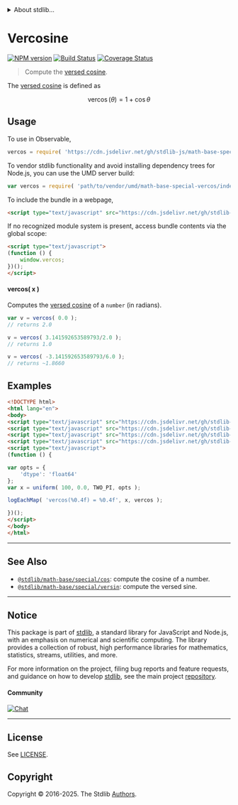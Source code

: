 <!--

@license Apache-2.0

Copyright (c) 2018 The Stdlib Authors.

Licensed under the Apache License, Version 2.0 (the "License");
you may not use this file except in compliance with the License.
You may obtain a copy of the License at

   http://www.apache.org/licenses/LICENSE-2.0

Unless required by applicable law or agreed to in writing, software
distributed under the License is distributed on an "AS IS" BASIS,
WITHOUT WARRANTIES OR CONDITIONS OF ANY KIND, either express or implied.
See the License for the specific language governing permissions and
limitations under the License.

-->


<details>
  <summary>
    About stdlib...
  </summary>
  <p>We believe in a future in which the web is a preferred environment for numerical computation. To help realize this future, we've built stdlib. stdlib is a standard library, with an emphasis on numerical and scientific computation, written in JavaScript (and C) for execution in browsers and in Node.js.</p>
  <p>The library is fully decomposable, being architected in such a way that you can swap out and mix and match APIs and functionality to cater to your exact preferences and use cases.</p>
  <p>When you use stdlib, you can be absolutely certain that you are using the most thorough, rigorous, well-written, studied, documented, tested, measured, and high-quality code out there.</p>
  <p>To join us in bringing numerical computing to the web, get started by checking us out on <a href="https://github.com/stdlib-js/stdlib">GitHub</a>, and please consider <a href="https://opencollective.com/stdlib">financially supporting stdlib</a>. We greatly appreciate your continued support!</p>
</details>

# Vercosine

[![NPM version][npm-image]][npm-url] [![Build Status][test-image]][test-url] [![Coverage Status][coverage-image]][coverage-url] <!-- [![dependencies][dependencies-image]][dependencies-url] -->

> Compute the [versed cosine][versed-cosine].

<section class="intro">

The [versed cosine][versed-cosine] is defined as

<!-- <equation class="equation" label="eq:vercosine" align="center" raw="\operatorname{vercos}(\theta) = 1 + \cos \theta" alt="Versed cosine."> -->

```math
\mathop{\mathrm{vercos}}(\theta) = 1 + \cos \theta
```

<!-- <div class="equation" align="center" data-raw-text="\operatorname{vercos}(\theta) = 1 + \cos \theta" data-equation="eq:vercosine">
    <img src="https://cdn.jsdelivr.net/gh/stdlib-js/stdlib@bb29798906e119fcb2af99e94b60407a270c9b32/lib/node_modules/@stdlib/math/base/special/vercos/docs/img/equation_vercosine.svg" alt="Versed cosine.">
    <br>
</div> -->

<!-- </equation> -->

</section>

<!-- /.intro -->



<section class="usage">

## Usage

To use in Observable,

```javascript
vercos = require( 'https://cdn.jsdelivr.net/gh/stdlib-js/math-base-special-vercos@umd/browser.js' )
```

To vendor stdlib functionality and avoid installing dependency trees for Node.js, you can use the UMD server build:

```javascript
var vercos = require( 'path/to/vendor/umd/math-base-special-vercos/index.js' )
```

To include the bundle in a webpage,

```html
<script type="text/javascript" src="https://cdn.jsdelivr.net/gh/stdlib-js/math-base-special-vercos@umd/browser.js"></script>
```

If no recognized module system is present, access bundle contents via the global scope:

```html
<script type="text/javascript">
(function () {
    window.vercos;
})();
</script>
```

#### vercos( x )

Computes the [versed cosine][versed-cosine] of a `number` (in radians).

```javascript
var v = vercos( 0.0 );
// returns 2.0

v = vercos( 3.141592653589793/2.0 );
// returns 1.0

v = vercos( -3.141592653589793/6.0 );
// returns ~1.8660
```

</section>

<!-- /.usage -->

<section class="examples">

## Examples

<!-- eslint no-undef: "error" -->

```html
<!DOCTYPE html>
<html lang="en">
<body>
<script type="text/javascript" src="https://cdn.jsdelivr.net/gh/stdlib-js/random-array-uniform@umd/browser.js"></script>
<script type="text/javascript" src="https://cdn.jsdelivr.net/gh/stdlib-js/console-log-each-map@umd/browser.js"></script>
<script type="text/javascript" src="https://cdn.jsdelivr.net/gh/stdlib-js/constants-float64-two-pi@umd/browser.js"></script>
<script type="text/javascript" src="https://cdn.jsdelivr.net/gh/stdlib-js/math-base-special-vercos@umd/browser.js"></script>
<script type="text/javascript">
(function () {

var opts = {
    'dtype': 'float64'
};
var x = uniform( 100, 0.0, TWO_PI, opts );

logEachMap( 'vercos(%0.4f) = %0.4f', x, vercos );

})();
</script>
</body>
</html>
```

</section>

<!-- /.examples -->

<!-- C interface documentation. -->



<!-- Section for related `stdlib` packages. Do not manually edit this section, as it is automatically populated. -->

<section class="related">

* * *

## See Also

-   <span class="package-name">[`@stdlib/math-base/special/cos`][@stdlib/math/base/special/cos]</span><span class="delimiter">: </span><span class="description">compute the cosine of a number.</span>
-   <span class="package-name">[`@stdlib/math-base/special/versin`][@stdlib/math/base/special/versin]</span><span class="delimiter">: </span><span class="description">compute the versed sine.</span>

</section>

<!-- /.related -->

<!-- Section for all links. Make sure to keep an empty line after the `section` element and another before the `/section` close. -->


<section class="main-repo" >

* * *

## Notice

This package is part of [stdlib][stdlib], a standard library for JavaScript and Node.js, with an emphasis on numerical and scientific computing. The library provides a collection of robust, high performance libraries for mathematics, statistics, streams, utilities, and more.

For more information on the project, filing bug reports and feature requests, and guidance on how to develop [stdlib][stdlib], see the main project [repository][stdlib].

#### Community

[![Chat][chat-image]][chat-url]

---

## License

See [LICENSE][stdlib-license].


## Copyright

Copyright &copy; 2016-2025. The Stdlib [Authors][stdlib-authors].

</section>

<!-- /.stdlib -->

<!-- Section for all links. Make sure to keep an empty line after the `section` element and another before the `/section` close. -->

<section class="links">

[npm-image]: http://img.shields.io/npm/v/@stdlib/math-base-special-vercos.svg
[npm-url]: https://npmjs.org/package/@stdlib/math-base-special-vercos

[test-image]: https://github.com/stdlib-js/math-base-special-vercos/actions/workflows/test.yml/badge.svg?branch=main
[test-url]: https://github.com/stdlib-js/math-base-special-vercos/actions/workflows/test.yml?query=branch:main

[coverage-image]: https://img.shields.io/codecov/c/github/stdlib-js/math-base-special-vercos/main.svg
[coverage-url]: https://codecov.io/github/stdlib-js/math-base-special-vercos?branch=main

<!--

[dependencies-image]: https://img.shields.io/david/stdlib-js/math-base-special-vercos.svg
[dependencies-url]: https://david-dm.org/stdlib-js/math-base-special-vercos/main

-->

[chat-image]: https://img.shields.io/gitter/room/stdlib-js/stdlib.svg
[chat-url]: https://app.gitter.im/#/room/#stdlib-js_stdlib:gitter.im

[stdlib]: https://github.com/stdlib-js/stdlib

[stdlib-authors]: https://github.com/stdlib-js/stdlib/graphs/contributors

[umd]: https://github.com/umdjs/umd
[es-module]: https://developer.mozilla.org/en-US/docs/Web/JavaScript/Guide/Modules

[deno-url]: https://github.com/stdlib-js/math-base-special-vercos/tree/deno
[deno-readme]: https://github.com/stdlib-js/math-base-special-vercos/blob/deno/README.md
[umd-url]: https://github.com/stdlib-js/math-base-special-vercos/tree/umd
[umd-readme]: https://github.com/stdlib-js/math-base-special-vercos/blob/umd/README.md
[esm-url]: https://github.com/stdlib-js/math-base-special-vercos/tree/esm
[esm-readme]: https://github.com/stdlib-js/math-base-special-vercos/blob/esm/README.md
[branches-url]: https://github.com/stdlib-js/math-base-special-vercos/blob/main/branches.md

[stdlib-license]: https://raw.githubusercontent.com/stdlib-js/math-base-special-vercos/main/LICENSE

[versed-cosine]: https://en.wikipedia.org/wiki/Versine

<!-- <related-links> -->

[@stdlib/math/base/special/cos]: https://github.com/stdlib-js/math-base-special-cos/tree/umd

[@stdlib/math/base/special/versin]: https://github.com/stdlib-js/math-base-special-versin/tree/umd

<!-- </related-links> -->

</section>

<!-- /.links -->
